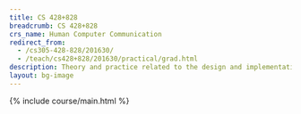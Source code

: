 ```yaml
---
title: CS 428+828
breadcrumb: CS 428+828
crs_name: Human Computer Communication
redirect_from:
  - /cs305-428-828/201630/
  - /teach/cs428+828/201630/practical/grad.html
description: Theory and practice related to the design and implementation of usable software and easy-to-learn interfaces. Specific topics will include user-centered design and task analysis; prototyping and the iterative design cycle; interface design and methods of evaluation.
layout: bg-image
---
```

{% include course/main.html %}
